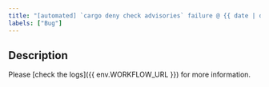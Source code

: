 ```yaml
---
title: "[automated] `cargo deny check advisories` failure @ {{ date | date('D/M/YY HH:mm') }}"
labels: ["Bug"]
---
```


## Description

Please [check the logs]({{ env.WORKFLOW_URL }}) for more information.
